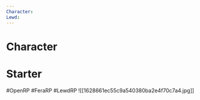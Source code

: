 ```yaml
---
Character: 
Lewd: 
---
```

# Character


# Starter


#OpenRP #FeraRP #LewdRP
![[1628661ec55c9a540380ba2e4f70c7a4.jpg]]